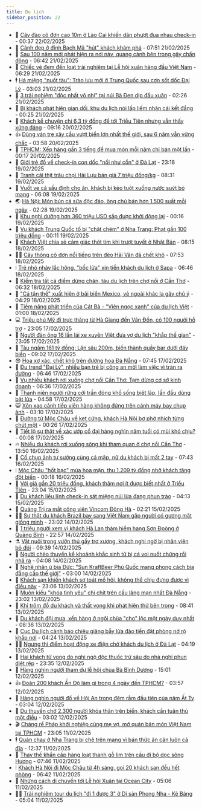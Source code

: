 ```yaml
---
title: Du lịch
sidebar_position: 22
---
```


<!-- dantri-du-lich:START -->
- 🥰 [Cây đào cô đơn cao 10m ở Lào Cai khiến dân phượt đua nhau check-in](https://dantri.com.vn/du-lich/cay-dao-co-don-cao-10m-o-lao-cai-khien-dan-phuot-dua-nhau-check-in-20250221173603884.htm) - 00:37 22/02/2025
- 🥰 [Cảnh đẹp ở đỉnh Bạch Mã &quot;hút&quot; khách khám phá](https://dantri.com.vn/du-lich/canh-dep-o-dinh-bach-ma-hut-khach-kham-pha-20250221105349186.htm) - 07:51 21/02/2025
- 🐻 [Sau 100 năm mới phát hiện ra nơi này, quang cảnh bên trong gây chấn động](https://dantri.com.vn/du-lich/sau-100-nam-moi-phat-hien-ra-noi-nay-quang-canh-ben-trong-gay-chan-dong-20250221112308629.htm) - 06:42 21/02/2025
- 🤩 [Chiếc vé đem đến loạt trải nghiệm tại Lễ hội xuân hàng đầu Việt Nam](https://dantri.com.vn/du-lich/chiec-ve-dem-den-loat-trai-nghiem-tai-le-hoi-xuan-hang-dau-viet-nam-20250221122147656.htm) - 06:29 21/02/2025
- 🕴 [Há miệng &quot;nuốt tàu&quot;: Trào lưu mới ở Trung Quốc sau cơn sốt dốc Đại Lý](https://dantri.com.vn/du-lich/ha-mieng-nuot-tau-trao-luu-moi-o-trung-quoc-sau-con-sot-doc-dai-ly-20250221090445437.htm) - 03:03 21/02/2025
- 🤩 [3 trải nghiệm &quot;độc nhất vô nhị&quot; tại núi Bà Đen dịp đầu xuân](https://dantri.com.vn/du-lich/3-trai-nghiem-doc-nhat-vo-nhi-tai-nui-ba-den-dip-dau-xuan-20250221092004982.htm) - 02:26 21/02/2025
- 🤠 [Bị khách phát hiện gian dối, khu du lịch nói lấp liếm nhận cái kết đắng](https://dantri.com.vn/du-lich/bi-khach-phat-hien-gian-doi-khu-du-lich-noi-lap-liem-nhan-cai-ket-dang-20250218173556665.htm) - 00:25 21/02/2025
- 💪 [Khách kể chuyện chi 6,3 tỷ đồng để tới Triều Tiên nhưng vẫn thấy xứng đáng](https://dantri.com.vn/du-lich/khach-ke-chuyen-chi-63-ty-dong-de-toi-trieu-tien-nhung-van-thay-xung-dang-20250220160925071.htm) - 09:16 20/02/2025
- 👍 [Dùng ván tre xây cầu vượt biển lớn nhất thế giới, sau 6 năm vẫn vững chắc](https://dantri.com.vn/du-lich/dung-van-tre-xay-cau-vuot-bien-lon-nhat-the-gioi-sau-6-nam-van-vung-chac-20250219212849107.htm) - 03:58 20/02/2025
- 🚦 [TPHCM: Xếp hàng gần 3 tiếng để mua món mỗi năm chỉ bán một lần](https://dantri.com.vn/du-lich/tphcm-xep-hang-gan-3-tieng-de-mua-mon-moi-nam-chi-ban-mot-lan-20250219170434804.htm) - 00:17 20/02/2025
- 💪 [Giới trẻ đổ về check-in con dốc &quot;nổi như cồn&quot; ở Đà Lạt](https://dantri.com.vn/du-lich/gioi-tre-do-ve-check-in-con-doc-noi-nhu-con-o-da-lat-20250219160623415.htm) - 23:18 19/02/2025
- 💃 [Tranh cãi thịt trâu chọi Hải Lựu bán giá 7 triệu đồng/kg](https://dantri.com.vn/du-lich/tranh-cai-thit-trau-choi-hai-luu-ban-gia-7-trieu-dongkg-20250219152303248.htm) - 08:31 19/02/2025
- 👺 [Vuốt ve cá sấu định cho ăn, khách bị kéo tuột xuống nước suýt bỏ mạng](https://dantri.com.vn/du-lich/vuot-ve-ca-sau-dinh-cho-an-khach-bi-keo-tuot-xuong-nuoc-suyt-bo-mang-20250219130121977.htm) - 06:08 19/02/2025
- 🌏 [Hà Nội: Món bún cá sữa độc đáo, ông chủ bán hơn 1.500 suất mỗi ngày](https://dantri.com.vn/du-lich/ha-noi-mon-bun-ca-sua-doc-dao-ong-chu-ban-hon-1500-suat-moi-ngay-20250217161419100.htm) - 02:28 19/02/2025
- 🎡 [Khu nghỉ dưỡng hơn 360 triệu USD sắp được khởi động lại](https://dantri.com.vn/du-lich/khu-nghi-duong-hon-360-trieu-usd-sap-duoc-khoi-dong-lai-20250218162224464.htm) - 00:16 19/02/2025
- 🧰 [Vụ khách Trung Quốc tố bị &quot;chặt chém&quot; ở Nha Trang: Phạt gần 100 triệu đồng](https://dantri.com.vn/du-lich/vu-khach-trung-quoc-to-bi-chat-chem-o-nha-trang-phat-gan-100-trieu-dong-20250218182544134.htm) - 00:11 19/02/2025
- 💂 [Khách Việt chia sẻ cảm giác thót tim khi trượt tuyết ở Nhật Bản](https://dantri.com.vn/du-lich/khach-viet-chia-se-cam-giac-thot-tim-khi-truot-tuyet-o-nhat-ban-20250218144644104.htm) - 08:15 18/02/2025
- 🧑‍🏫 [Cây thông cô đơn nổi tiếng trên đèo Hải Vân đã chết khô](https://dantri.com.vn/du-lich/cay-thong-co-don-noi-tieng-tren-deo-hai-van-da-chet-kho-20250218135043490.htm) - 07:53 18/02/2025
- 🕯 [Trẻ nhỏ nhảy lắc hông, &quot;bốc lửa&quot; xin tiền khách du lịch ở Sapa](https://dantri.com.vn/du-lich/tre-nho-nhay-lac-hong-boc-lua-xin-tien-khach-du-lich-o-sapa-20250218105826475.htm) - 06:46 18/02/2025
- 👀 [Kiểm tra tất cả điểm dừng chân, tàu du lịch trên chợ nổi ở Cần Thơ](https://dantri.com.vn/du-lich/kiem-tra-tat-ca-diem-dung-chan-tau-du-lich-tren-cho-noi-o-can-tho-20250218115655103.htm) - 06:32 18/02/2025
- 🎉 [&quot;Cá tận thế&quot; xuất hiện ở bãi biển Mexico, vẻ ngoài khác lạ gây chú ý](https://dantri.com.vn/du-lich/ca-tan-the-xuat-hien-o-bai-bien-mexico-ve-ngoai-khac-la-gay-chu-y-20250218110939159.htm) - 04:29 18/02/2025
- 🌊 [Tiềm năng phát triển của Cát Bà - &quot;Viên ngọc xanh&quot; của du lịch Việt](https://dantri.com.vn/du-lich/tiem-nang-phat-trien-cua-cat-ba-vien-ngoc-xanh-cua-du-lich-viet-20250217171147950.htm) - 01:00 18/02/2025
- 💻 [Triệu phú Mỹ đi trực thăng từ Hà Giang đến Vân Đồn, có 100 người hỗ trợ](https://dantri.com.vn/du-lich/trieu-phu-my-di-truc-thang-tu-ha-giang-den-van-don-co-100-nguoi-ho-tro-20250217101817756.htm) - 23:05 17/02/2025
- 💪 [Người đàn ông 16 lần lái xe xuyên Việt đưa vợ du lịch &quot;khắp thế gian&quot;](https://dantri.com.vn/du-lich/nguoi-dan-ong-16-lan-lai-xe-xuyen-viet-dua-vo-du-lich-khap-the-gian-20250215191225653.htm) - 23:05 17/02/2025
- 👺 [Tàu ngầm 161 tỷ đồng: Lặn sâu 200m, biến thành quầy bar dưới đáy biển](https://dantri.com.vn/du-lich/tau-ngam-161-ty-dong-lan-sau-200m-bien-thanh-quay-bar-duoi-day-bien-20250216151327561.htm) - 09:02 17/02/2025
- 😎 [Hoa xơ xác, chết khô trên đường hoa Đà Nẵng](https://dantri.com.vn/du-lich/hoa-xo-xac-chet-kho-tren-duong-hoa-da-nang-20250217125400562.htm) - 07:45 17/02/2025
- 🌋 [Đu trend &quot;Đại Lý&quot;, nhiều bạn trẻ bị công an mời làm việc vì tràn ra đường](https://dantri.com.vn/du-lich/du-trend-dai-ly-nhieu-ban-tre-bi-cong-an-moi-lam-viec-vi-tran-ra-duong-20250217130300471.htm) - 06:46 17/02/2025
- 🌝 [Vụ nhiều khách rơi xuống chợ nổi Cần Thơ: Tạm dừng cơ sở kinh doanh](https://dantri.com.vn/du-lich/vu-nhieu-khach-roi-xuong-cho-noi-can-tho-tam-dung-co-so-kinh-doanh-20250217084150145.htm) - 06:36 17/02/2025
- 🧠 [Thanh niên người rừng cởi trần đóng khố sống biệt lập, lần đầu dùng bật lửa](https://dantri.com.vn/du-lich/thanh-nien-nguoi-rung-coi-tran-dong-kho-song-biet-lap-lan-dau-dung-bat-lua-20250217112423252.htm) - 04:58 17/02/2025
- 😺 [Xôn xao cảnh tiếp viên hàng không đứng trên cánh máy bay chụp ảnh](https://dantri.com.vn/du-lich/xon-xao-canh-tiep-vien-hang-khong-dung-tren-canh-may-bay-chup-anh-20250216083554891.htm) - 03:10 17/02/2025
- 💂 [Đường từ Mộc Châu về kẹt cứng, khách Hà Nội bơ phờ nhích từng chút một](https://dantri.com.vn/du-lich/duong-tu-moc-chau-ve-ket-cung-khach-ha-noi-bo-pho-nhich-tung-chut-mot-20250216182822990.htm) - 00:26 17/02/2025
- 🌮 [Tiết lộ sự thật về xác ướp cổ đại hàng nghìn năm tuổi có mùi khó chịu?](https://dantri.com.vn/du-lich/tiet-lo-su-that-ve-xac-uop-co-dai-hang-nghin-nam-tuoi-co-mui-kho-chiu-20250216232818745.htm) - 00:08 17/02/2025
- 🔥 [Nhiều du khách rơi xuống sông khi tham quan ở chợ nổi Cần Thơ](https://dantri.com.vn/du-lich/nhieu-du-khach-roi-xuong-song-khi-tham-quan-o-cho-noi-can-tho-20250216194353212.htm) - 13:50 16/02/2025
- 🦏 [Cố chụp ảnh tự sướng cùng cá mập, nữ du khách bị mất 2 tay](https://dantri.com.vn/du-lich/co-chup-anh-tu-suong-cung-ca-map-nu-du-khach-bi-mat-2-tay-20250216121813735.htm) - 07:43 16/02/2025
- 🕯 [Mộc Châu &quot;hốt bạc&quot; mùa hoa mận, thu 1.209 tỷ đồng nhờ khách tăng đột biến](https://dantri.com.vn/du-lich/moc-chau-hot-bac-mua-hoa-man-thu-1209-ty-dong-nho-khach-tang-dot-bien-20250216000155300.htm) - 00:18 16/02/2025
- 🐻 [Với giá gần 20 triệu đồng, khách thăm nơi ít được biết nhất ở Triều Tiên](https://dantri.com.vn/du-lich/voi-gia-gan-20-trieu-dong-khach-tham-noi-it-duoc-biet-nhat-o-trieu-tien-20250215110250562.htm) - 23:04 15/02/2025
- 🥸 [Du khách liều lĩnh check-in sát miệng núi lửa đang phun trào](https://dantri.com.vn/du-lich/du-khach-lieu-linh-check-in-sat-mieng-nui-lua-dang-phun-trao-20250211213210824.htm) - 04:13 15/02/2025
- 💂 [Quảng Trị ra mắt công viên Vincom Đông Hà](https://dantri.com.vn/du-lich/quang-tri-ra-mat-cong-vien-vincom-dong-ha-20250215090919257.htm) - 02:21 15/02/2025
- 🧑‍💻 [Sự thật du khách Brazil bay sang Việt Nam gặp người có gương mặt giống mình](https://dantri.com.vn/du-lich/su-that-du-khach-brazil-bay-sang-viet-nam-gap-nguoi-co-guong-mat-giong-minh-20250214110008101.htm) - 23:02 14/02/2025
- 💪 [1 triệu người xem vị khách Hà Lan thám hiểm hang Sơn Đoòng ở Quảng Bình](https://dantri.com.vn/du-lich/1-trieu-nguoi-xem-vi-khach-ha-lan-tham-hiem-hang-son-doong-o-quang-binh-20250214234123638.htm) - 22:57 14/02/2025
- ⚗️ [Vật nuôi trong vườn thú gầy trơ xương, khách nghi ngờ bị nhân viên bỏ đói](https://dantri.com.vn/du-lich/vat-nuoi-trong-vuon-thu-gay-tro-xuong-khach-nghi-ngo-bi-nhan-vien-bo-doi-20250214143239175.htm) - 09:39 14/02/2025
- 🌁 [Người chèo thuyền kể khoảnh khắc sinh tử bị cá voi nuốt chửng rồi nhả ra](https://dantri.com.vn/du-lich/nguoi-cheo-thuyen-ke-khoanh-khac-sinh-tu-bi-ca-voi-nuot-chung-roi-nha-ra-20250214105456655.htm) - 04:08 14/02/2025
- 🧰 [Nghệ nhân ủ bia Đức: &quot;Sun KraftBeer Phú Quốc mang phong cách bia đẳng cấp thế giới&quot;](https://dantri.com.vn/du-lich/nghe-nhan-u-bia-duc-sun-kraftbeer-phu-quoc-mang-phong-cach-bia-dang-cap-the-gioi-20250214093514782.htm) - 03:00 14/02/2025
- 🧰 [Khách sạn khiến khách sợ toát mồ hôi, không thể chịu đựng được vì điều này](https://dantri.com.vn/du-lich/khach-san-khien-khach-so-toat-mo-hoi-khong-the-chiu-dung-duoc-vi-dieu-nay-20250213133121723.htm) - 23:06 13/02/2025
- 🎉 [Muôn kiểu &quot;khóa tình yêu&quot; chi chít trên cầu lãng mạn nhất Đà Nẵng](https://dantri.com.vn/du-lich/muon-kieu-khoa-tinh-yeu-chi-chit-tren-cau-lang-man-nhat-da-nang-20250212203012109.htm) - 23:02 13/02/2025
- 🤩 [Khỉ trộm đồ du khách và thất vọng khi phát hiện thứ bên trong](https://dantri.com.vn/du-lich/khi-trom-do-du-khach-va-that-vong-khi-phat-hien-thu-ben-trong-20250211224508327.htm) - 08:41 13/02/2025
- 👺 [Du khách đội mưa, xếp hàng ở ngôi chùa &quot;cho&quot; lộc một ngày duy nhất](https://dantri.com.vn/du-lich/du-khach-doi-mua-xep-hang-o-ngoi-chua-cho-loc-mot-ngay-duy-nhat-20250213151241060.htm) - 08:36 13/02/2025
- 🧠 [Cục Du lịch cảnh báo chiêu giăng bẫy lừa đảo tiền đặt phòng nở rộ khắp nơi](https://dantri.com.vn/du-lich/cuc-du-lich-canh-bao-chieu-giang-bay-lua-dao-tien-dat-phong-no-ro-khap-noi-20250213104311737.htm) - 04:24 13/02/2025
- 👨‍🏫 [Ngưng thí điểm hoạt động xe điện chở khách du lịch ở Đà Lạt](https://dantri.com.vn/du-lich/ngung-thi-diem-hoat-dong-xe-dien-cho-khach-du-lich-o-da-lat-20250212182631043.htm) - 04:19 13/02/2025
- 🦅 [Hai khách tử vong do nghi ngộ độc thuốc trừ sâu do nhà nghỉ phun diệt rệp](https://dantri.com.vn/du-lich/hai-khach-tu-vong-do-nghi-ngo-doc-thuoc-tru-sau-do-nha-nghi-phun-diet-rep-20250208233749273.htm) - 23:35 12/02/2025
- 🌊 [Hàng nghìn người tham dự lễ hội chùa Bà Bình Dương](https://dantri.com.vn/du-lich/hang-nghin-nguoi-tham-du-le-hoi-chua-ba-binh-duong-20250212212658452.htm) - 15:01 12/02/2025
- 👍 [Đoàn 200 khách Ấn Độ làm gì trong 4 ngày đến TPHCM?](https://dantri.com.vn/du-lich/doan-200-khach-an-do-lam-gi-trong-4-ngay-den-tphcm-20250212103653780.htm) - 03:57 12/02/2025
- 🫶 [Hàng nghìn người đổ về Hội An trong đêm rằm đầu tiên của năm Ất Tỵ](https://dantri.com.vn/du-lich/hang-nghin-nguoi-do-ve-hoi-an-trong-dem-ram-dau-tien-cua-nam-at-ty-20250212064717273.htm) - 03:04 12/02/2025
- 💯 [Du thuyền chở 2.300 người khỏa thân trên biển, khách cần tuân thủ một điều](https://dantri.com.vn/du-lich/du-thuyen-cho-2300-nguoi-khoa-than-tren-bien-khach-can-tuan-thu-mot-dieu-20250211172641765.htm) - 03:02 12/02/2025
- 🎬 [Chàng rể Pháp khởi nghiệp cùng mẹ vợ, mở quán bán món Việt Nam tại TPHCM](https://dantri.com.vn/du-lich/chang-re-phap-khoi-nghiep-cung-me-vo-mo-quan-ban-mon-viet-nam-tai-tphcm-20250208185014645.htm) - 23:05 11/02/2025
- 🕴 [Quán chay ở Nha Trang bị chê trên mạng vì bán thức ăn cân luôn cả đĩa](https://dantri.com.vn/du-lich/quan-chay-o-nha-trang-bi-che-tren-mang-vi-ban-thuc-an-can-luon-ca-dia-20250211185433934.htm) - 12:37 11/02/2025
- 🦅 [Thay thế khẩn cấp hàng loạt thanh gỗ lim trên cầu đi bộ dọc sông Hương](https://dantri.com.vn/du-lich/thay-the-khan-cap-hang-loat-thanh-go-lim-tren-cau-di-bo-doc-song-huong-20250211120847357.htm) - 07:46 11/02/2025
- 🕯 [Khách Hà Nội đi Mộc Châu từ 4h sáng, gọi 20 khách sạn đều hết phòng](https://dantri.com.vn/du-lich/khach-ha-noi-di-moc-chau-tu-4h-sang-goi-20-khach-san-deu-het-phong-20250211114813221.htm) - 06:42 11/02/2025
- 🥸 [Những cách di chuyển tới Lễ hội Xuân tại Ocean City](https://dantri.com.vn/du-lich/nhung-cach-di-chuyen-toi-le-hoi-xuan-tai-ocean-city-20250211114706293.htm) - 05:06 11/02/2025
- 👨‍🏫 [Trải nghiệm tour du lịch &quot;đi 1 được 3&quot; ở Di sản Phong Nha - Kẻ Bàng](https://dantri.com.vn/du-lich/trai-nghiem-tour-du-lich-di-1-duoc-3-o-di-san-phong-nha-ke-bang-20250208172047767.htm) - 05:04 11/02/2025<!-- dantri-du-lich:END -->
